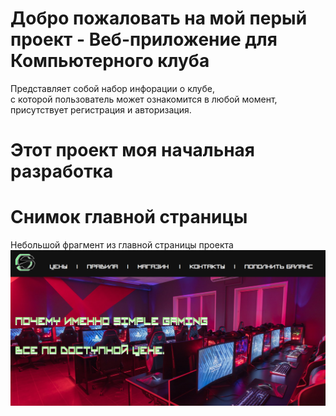 # Добро пожаловать на мой перый проект - Веб-приложение для Компьютерного клуба
Представляет собой набор инфорации о клубе, <br>с которой пользователь может ознакомится в любой момент,<br> присутствует регистрация и авторизация.
# Этот проект моя начальная разработка
# Снимок главной страницы
Небольшой фрагмент из главной страницы проекта 
<img src="img1/Снимок экрана (6).png">

